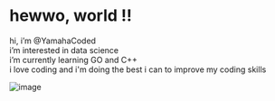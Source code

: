 # hewwo, world !!

hi, i’m @YamahaCoded    
i’m interested in data science    
i’m currently learning GO and C++    
i love coding and i'm doing the best i can to improve my coding skills    

![image](https://imgur.com/CzGWxDK.gif)





<!---
YamahaCoded/YamahaCoded is a ✨ special ✨ repository because its `README.md` (this file) appears on your GitHub profile.
You can click the Preview link to take a look at your changes.
--->
